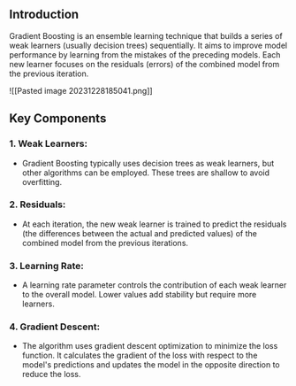 ## Introduction

Gradient Boosting is an ensemble learning technique that builds a series of weak learners (usually decision trees) sequentially. It aims to improve model performance by learning from the mistakes of the preceding models. Each new learner focuses on the residuals (errors) of the combined model from the previous iteration.

![[Pasted image 20231228185041.png]]

## Key Components

### 1. **Weak Learners:**
   - Gradient Boosting typically uses decision trees as weak learners, but other algorithms can be employed. These trees are shallow to avoid overfitting.
### 2. **Residuals:**
   - At each iteration, the new weak learner is trained to predict the residuals (the differences between the actual and predicted values) of the combined model from the previous iterations.
### 3. **Learning Rate:**
   - A learning rate parameter controls the contribution of each weak learner to the overall model. Lower values add stability but require more learners.
### 4. **Gradient Descent:**
   - The algorithm uses gradient descent optimization to minimize the loss function. It calculates the gradient of the loss with respect to the model's predictions and updates the model in the opposite direction to reduce the loss.

## Gradient Boosting Algorithm

1. **Initialize Base Model:**
   - Initialize the model with a simple estimator (e.g., the mean of the target values).

2. **Compute Residuals:**
   - Calculate the residuals by subtracting the current model's predictions from the actual target values.

3. **Train Weak Learner:**
   - Train a weak learner to predict the residuals. The weak learner is usually a shallow decision tree.

4. **Update Model:**
   - Update the model by adding the predictions of the weak learner, scaled by the learning rate, to the current model.

5. **Repeat:**
   - Repeat steps 2-4 for a predefined number of iterations or until a stopping criterion is met.

6. **Final Prediction:**
   - The final prediction is the sum of the initial model and the contributions from all weak learners.

## Advantages

1. **High Predictive Accuracy:**
   - Gradient Boosting often achieves high predictive accuracy and is robust to noisy data.

2. **Handles Nonlinear Relationships:**
   - It can capture complex nonlinear relationships in the data.

3. **Feature Importance:**
   - Provides information about feature importance, helping with feature selection.

## Challenges and Considerations

1. **Computational Complexity:**
   - Gradient Boosting can be computationally expensive, especially with a large number of iterations and complex weak learners.

2. **Potential for Overfitting:**
   - Without proper hyperparameter tuning and regularization, Gradient Boosting can overfit the training data.